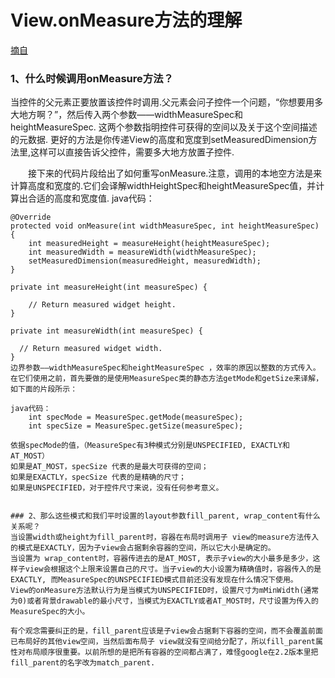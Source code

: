 View.onMeasure方法的理解
====================
[摘自](http://blog.sina.com.cn/s/blog_61fbf8d10100zzoy.html)

### 1、什么时候调用onMeasure方法？ 
当控件的父元素正要放置该控件时调用.父元素会问子控件一个问题，“你想要用多大地方啊？”，然后传入两个参数——widthMeasureSpec和heightMeasureSpec.
这两个参数指明控件可获得的空间以及关于这个空间描述的元数据.
更好的方法是你传递View的高度和宽度到setMeasuredDimension方法里,这样可以直接告诉父控件，需要多大地方放置子控件.

　　接下来的代码片段给出了如何重写onMeasure.注意，调用的本地空方法是来计算高度和宽度的.它们会译解widthHeightSpec和heightMeasureSpec值，并计算出合适的高度和宽度值.
java代码：

    @Override
    protected void onMeasure(int widthMeasureSpec, int heightMeasureSpec) {
	    int measuredHeight = measureHeight(heightMeasureSpec);
	    int measuredWidth = measureWidth(widthMeasureSpec);
	    setMeasuredDimension(measuredHeight, measuredWidth);
    }

    private int measureHeight(int measureSpec) {

	    // Return measured widget height.
    }

    private int measureWidth(int measureSpec) {

  	  // Return measured widget width.
    }
    边界参数——widthMeasureSpec和heightMeasureSpec ，效率的原因以整数的方式传入。在它们使用之前，首先要做的是使用MeasureSpec类的静态方法getMode和getSize来译解，如下面的片段所示：

    java代码：
        int specMode = MeasureSpec.getMode(measureSpec);
        int specSize = MeasureSpec.getSize(measureSpec);

    依据specMode的值，（MeasureSpec有3种模式分别是UNSPECIFIED, EXACTLY和AT_MOST）
    如果是AT_MOST，specSize 代表的是最大可获得的空间；
    如果是EXACTLY，specSize 代表的是精确的尺寸；
    如果是UNSPECIFIED，对于控件尺寸来说，没有任何参考意义。
    
    
    ### 2、那么这些模式和我们平时设置的layout参数fill_parent, wrap_content有什么关系呢？
    当设置width或height为fill_parent时，容器在布局时调用子 view的measure方法传入的模式是EXACTLY，因为子view会占据剩余容器的空间，所以它大小是确定的。
    当设置为 wrap_content时，容器传进去的是AT_MOST, 表示子view的大小最多是多少，这样子view会根据这个上限来设置自己的尺寸。当子view的大小设置为精确值时，容器传入的是EXACTLY, 而MeasureSpec的UNSPECIFIED模式目前还没有发现在什么情况下使用。 
    View的onMeasure方法默认行为是当模式为UNSPECIFIED时，设置尺寸为mMinWidth(通常为0)或者背景drawable的最小尺寸，当模式为EXACTLY或者AT_MOST时，尺寸设置为传入的MeasureSpec的大小。 
    
    有个观念需要纠正的是，fill_parent应该是子view会占据剩下容器的空间，而不会覆盖前面已布局好的其他view空间，当然后面布局子 view就没有空间给分配了，所以fill_parent属性对布局顺序很重要。以前所想的是把所有容器的空间都占满了，难怪google在2.2版本里把fill_parent的名字改为match_parent.
